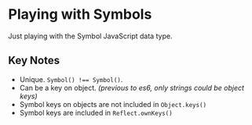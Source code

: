 # Playing with Symbols

Just playing with the Symbol JavaScript data type.

## Key Notes

- Unique. `Symbol() !== Symbol()`.
- Can be a key on object. _(previous to es6, only strings could be object keys)_
- Symbol keys on objects are not included in `Object.keys()`
- Symbol keys are included in `Reflect.ownKeys()`
